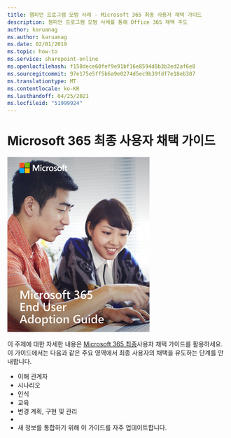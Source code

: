 ```yaml
---
title: 챔피언 프로그램 모범 사례 - Microsoft 365 최종 사용자 채택 가이드
description: 챔피언 프로그램 모범 사례를 통해 Office 365 채택 주도
author: karuanag
ms.author: karuanag
ms.date: 02/01/2019
ms.topic: how-to
ms.service: sharepoint-online
ms.openlocfilehash: f158dece60fef9e91bf16e8594d8b3b3ed2af6e8
ms.sourcegitcommit: 97e175e5ff5b6a9e0274d5ec9b39fdf7e18eb387
ms.translationtype: MT
ms.contentlocale: ko-KR
ms.lasthandoff: 04/25/2021
ms.locfileid: "51999924"
---
```

# <a name="microsoft-365-end-user-adoption-guide"></a>Microsoft 365 최종 사용자 채택 가이드

![Microsoft 365 채택 가이드](media/m365euguide.png)

이 주제에 대한 자세한 내용은 [Microsoft 365 최종](https://aka.ms/adoptionguide)사용자 채택 가이드를 활용하세요. 이 가이드에서는 다음과 같은 주요 영역에서 최종 사용자의 채택을 유도하는 단계를 안내합니다.

- 이해 관계자
- 시나리오
- 인식
- 교육 
- 변경 계획, 구현 및 관리
- 
- 새 정보를 통합하기 위해 이 가이드를 자주 업데이트합니다.